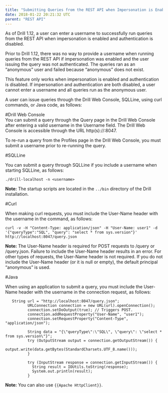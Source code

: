 ```yaml
---
title: "Submitting Queries from the REST API when Impersonation is Enabled and Authentication is Disabled"
date: 2018-01-22 20:21:32 UTC
parent: "REST API"
---  
```



As of Drill 1.12, a user can enter a username to successfully run queries from the REST API when impersonation is enabled and authentication is disabled.  

Prior to Drill 1.12, there was no way to provide a username when running queries from the REST API if impersonation was enabled and the user issuing the query was not authenticated. The queries ran as an “anonymous” user and failed because “anonymous” does not exist. 
 
This feature only works when impersonation is enabled and authentication is disabled. If impersonation and authentication are both disabled, a user cannot enter a username and all queries run as the anonymous user.  

A user can issue queries through the Drill Web Console, SQLLine, using curl commands, or Java code, as follows:  

#Drill Web Console  
You can submit a query through the Query page in the Drill Web Console after entering a valid username in the Username field. The Drill Web Console is accessible through the URL http(s)://<ip-address>:8047.

To re-run a query from the Profiles page in the Drill Web Console, you must submit a username prior to re-running the query.
  

#SQLLine  

You can submit a query through SQLLine if you include a username when starting SQLLine, as follows:  

`./drill-localhost -n <username> `  

**Note:** The startup scripts are located in the `../bin` directory of the Drill installation. 

#Curl  

When making curl requests, you must include the User-Name header with the username in the command, as follows:  

`curl -v -H "Content-Type: application/json" -H "User-Name: user1" -d '{"queryType":"SQL", "query": "select * from sys.version"}' http://localhost:8047/query.json`  

**Note:** The User-Name header is required for POST requests to /query or /query.json. Failure to include the User-Name header results in an error. For other types of requests, the User-Name header is not required. If you do not include the User-Name header (or it is null or empty), the default principal “anonymous” is used.  


#Java 
 
When using an application to submit a query, you must include the User-Name header with the username in the connection request, as follows:  

       String url = "http://localhost:8047/query.json";
              URLConnection connection = new URL(url).openConnection();
              connection.setDoOutput(true); // Triggers POST.
              connection.addRequestProperty("User-Name", "user1");
              connection.setRequestProperty("Content-Type", "application/json");

              String data = "{\"queryType\":\"SQL\", \"query\": \"select * from sys.version\"}"; 
              try (OutputStream output = connection.getOutputStream()) {
                output.write(data.getBytes(StandardCharsets.UTF_8.name()));
              }  

              try (InputStream response = connection.getInputStream()) {
                String result = IOUtils.toString(response);
                System.out.println(result);
              }
         

**Note:** You can also use `{{Apache HttpClient}}`.

  





